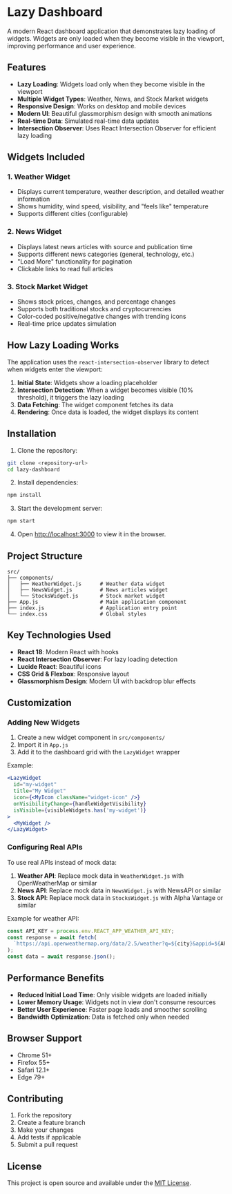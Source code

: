 # Lazy Dashboard

A modern React dashboard application that demonstrates lazy loading of widgets. Widgets are only loaded when they become visible in the viewport, improving performance and user experience.

## Features

- **Lazy Loading**: Widgets load only when they become visible in the viewport
- **Multiple Widget Types**: Weather, News, and Stock Market widgets
- **Responsive Design**: Works on desktop and mobile devices
- **Modern UI**: Beautiful glassmorphism design with smooth animations
- **Real-time Data**: Simulated real-time data updates
- **Intersection Observer**: Uses React Intersection Observer for efficient lazy loading

## Widgets Included

### 1. Weather Widget
- Displays current temperature, weather description, and detailed weather information
- Shows humidity, wind speed, visibility, and "feels like" temperature
- Supports different cities (configurable)

### 2. News Widget
- Displays latest news articles with source and publication time
- Supports different news categories (general, technology, etc.)
- "Load More" functionality for pagination
- Clickable links to read full articles

### 3. Stock Market Widget
- Shows stock prices, changes, and percentage changes
- Supports both traditional stocks and cryptocurrencies
- Color-coded positive/negative changes with trending icons
- Real-time price updates simulation

## How Lazy Loading Works

The application uses the `react-intersection-observer` library to detect when widgets enter the viewport:

1. **Initial State**: Widgets show a loading placeholder
2. **Intersection Detection**: When a widget becomes visible (10% threshold), it triggers the lazy loading
3. **Data Fetching**: The widget component fetches its data
4. **Rendering**: Once data is loaded, the widget displays its content

## Installation

1. Clone the repository:
```bash
git clone <repository-url>
cd lazy-dashboard
```

2. Install dependencies:
```bash
npm install
```

3. Start the development server:
```bash
npm start
```

4. Open [http://localhost:3000](http://localhost:3000) to view it in the browser.

## Project Structure

```
src/
├── components/
│   ├── WeatherWidget.js      # Weather data widget
│   ├── NewsWidget.js         # News articles widget
│   └── StocksWidget.js       # Stock market widget
├── App.js                    # Main application component
├── index.js                  # Application entry point
└── index.css                 # Global styles
```

## Key Technologies Used

- **React 18**: Modern React with hooks
- **React Intersection Observer**: For lazy loading detection
- **Lucide React**: Beautiful icons
- **CSS Grid & Flexbox**: Responsive layout
- **Glassmorphism Design**: Modern UI with backdrop blur effects

## Customization

### Adding New Widgets

1. Create a new widget component in `src/components/`
2. Import it in `App.js`
3. Add it to the dashboard grid with the `LazyWidget` wrapper

Example:
```jsx
<LazyWidget
  id="my-widget"
  title="My Widget"
  icon={<MyIcon className="widget-icon" />}
  onVisibilityChange={handleWidgetVisibility}
  isVisible={visibleWidgets.has('my-widget')}
>
  <MyWidget />
</LazyWidget>
```

### Configuring Real APIs

To use real APIs instead of mock data:

1. **Weather API**: Replace mock data in `WeatherWidget.js` with OpenWeatherMap or similar
2. **News API**: Replace mock data in `NewsWidget.js` with NewsAPI or similar
3. **Stock API**: Replace mock data in `StocksWidget.js` with Alpha Vantage or similar

Example for weather API:
```javascript
const API_KEY = process.env.REACT_APP_WEATHER_API_KEY;
const response = await fetch(
  `https://api.openweathermap.org/data/2.5/weather?q=${city}&appid=${API_KEY}&units=metric`
);
const data = await response.json();
```

## Performance Benefits

- **Reduced Initial Load Time**: Only visible widgets are loaded initially
- **Lower Memory Usage**: Widgets not in view don't consume resources
- **Better User Experience**: Faster page loads and smoother scrolling
- **Bandwidth Optimization**: Data is fetched only when needed

## Browser Support

- Chrome 51+
- Firefox 55+
- Safari 12.1+
- Edge 79+

## Contributing

1. Fork the repository
2. Create a feature branch
3. Make your changes
4. Add tests if applicable
5. Submit a pull request

## License

This project is open source and available under the [MIT License](LICENSE).

